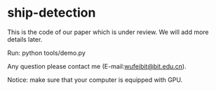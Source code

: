 # ship-detection
This is the code of our paper which is under review. We will add more details later.

Run: python tools/demo.py

Any question please contact me (E-mail:wufeibit@bit.edu.cn).

Notice: make sure that your computer is equipped with GPU.
